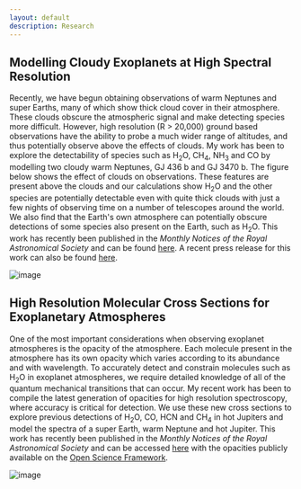 ```yaml
---
layout: default
description: Research
---
```


## Modelling Cloudy Exoplanets at High Spectral Resolution

Recently, we have begun obtaining observations of warm Neptunes and super Earths, many of which show thick cloud cover in their atmosphere. These clouds obscure the atmospheric signal and make detecting species more difficult. However, high resolution (R > 20,000) ground based observations have the ability to probe a much wider range of altitudes, and thus potentially observe above the effects of clouds. My work has been to explore the detectability of species such as H<sub>2</sub>O, CH<sub>4</sub>, NH<sub>3</sub> and CO by modelling two cloudy warm Neptunes, GJ 436 b and GJ 3470 b. The figure below shows the effect of clouds on observations. These features are present above the clouds and our calculations show H<sub>2</sub>O and the other species are potentially detectable even with quite thick clouds with just a few nights of observing time on a number of telescopes around the world. We also find that the Earth's own atmosphere can potentially obscure detections of some species also present on the Earth, such as H<sub>2</sub>O. This work has recently been published in the _Monthly Notices of the Royal Astronomical Society_ and can be found [here](https://ui.adsabs.harvard.edu/abs/2020MNRAS.498..194G/abstract). A recent press release for this work can also be found [here](https://warwick.ac.uk/newsandevents/pressreleases/water_on_exoplanet/).

![image]({{site.baseurl}}/images/gj436_cloud_grid.jpg)


## High Resolution Molecular Cross Sections for Exoplanetary Atmospheres

One of the most important considerations when observing exoplanet atmospheres is the opacity of the atmosphere. Each molecule present in the atmosphere has its own opacity which varies according to its abundance and with wavelength. To accurately detect and constrain molecules such as H<sub>2</sub>O in exoplanet atmospheres, we require detailed knowledge of all of the quantum mechanical transitions that can occur. My recent work has been to compile the latest generation of opacities for high resolution spectroscopy, where accuracy is critical for detection. We use these new cross sections to explore previous detections of H<sub>2</sub>O, CO, HCN and CH<sub>4</sub> in hot Jupiters and model the spectra of a super Earth, warm Neptune and hot Jupiter. This work has recently been published in the _Monthly Notices of the Royal Astronomical Society_ and can be accessed [here](https://ui.adsabs.harvard.edu/abs/2020MNRAS.495..224G/abstract) with the opacities publicly available on the [Open Science Framework](https://osf.io/mgnw5/?view_only=5d58b814328e4600862ccfae4720acc3).

![image]({{site.baseurl}}/images/cs.jpg)
